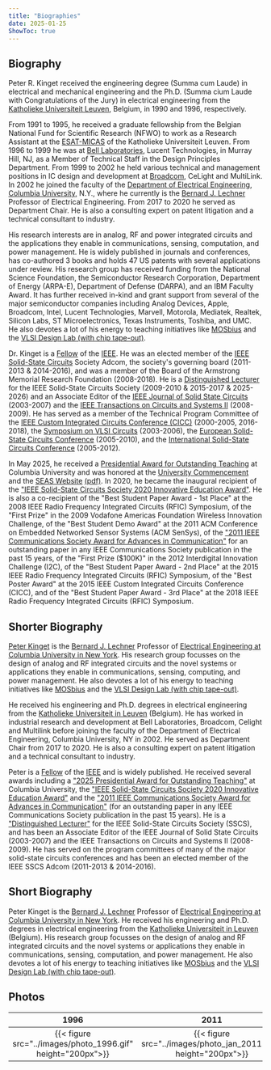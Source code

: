 ```yaml
---
title: "Biographies"
date: 2025-01-25
ShowToc: true
---
```

<!-- 
|&nbsp; [Biography](#biography)  &nbsp;&nbsp;|&nbsp;&nbsp;    [Shorter Biography](#shorter-biography) &nbsp;&nbsp;|&nbsp;&nbsp;    [Short Biography](#short-biography) 
&nbsp;&nbsp;|&nbsp;&nbsp; [Photos](#photos) &nbsp;| -->

## Biography 
Peter R. Kinget received the engineering degree (Summa cum Laude) in electrical
and mechanical engineering and the Ph.D. (Summa cium Laude with Congratulations
of the Jury) in electrical engineering from the [Katholieke Universiteit
Leuven](http://www.kuleuven.ac.be), Belgium, in 1990 and 1996, respectively.

From 1991 to 1995, he received a graduate fellowship from the Belgian National
Fund for Scientific Research (NFWO) to work as a Research Assistant at the
[ESAT-MICAS](http://www.esat.kuleuven.ac.be/micas) of the Katholieke
Universiteit Leuven. From 1996 to 1999 he was at [Bell
Laboratories](http://www.bell-labs.com), Lucent Technologies, in Murray Hill,
NJ, as a Member of Technical Staff in the Design Principles Department.  From
1999 to 2002 he held various technical and management positions in IC design and
development at [Broadcom](http://www.broadcom.com), CeLight and MultiLink. In
2002 he joined the faculty of the [Department of Electrical
Engineering](http://www.ee.columbia.edu), [Columbia
University,](http://www.columbia.edu) N.Y., where he currently is the [Bernard
J. Lechner](https://en.wikipedia.org/wiki/Bernard_J._Lechner) Professor of
Electrical Engineering.  From 2017 to 2020 he served as Department Chair. He is
also a consulting expert on patent litigation and a technical consultant to
industry. 

His research interests are in analog, RF and power integrated circuits and the
applications they enable in communications, sensing, computation, and power
management. He is widely published in journals and conferences, has co-authored
3 books and holds 47 US patents with several applications under review. His
research group has received funding from the National Science Foundation, the
Semiconductor Research Corporation, Department of Energy (ARPA-E), Department of
Defense (DARPA), and an IBM Faculty Award. It has further received in-kind and
grant support from several of the major semiconductor companies including Analog
Devices, Apple, Broadcom, Intel, Lucent Technologies, Marvell, Motorola,
Mediatek, Realtek, Silicon Labs, ST Microelectronics, Texas Instruments,
Toshiba, and UMC. He also devotes a lot of his energy to teaching initiatives
like [MOSbius](https://mosbius.org) and the [VLSI Design Lab (with chip
tape-out)](https://vlsidesignlab.org).    

Dr. Kinget is a
[Fellow](https://en.wikipedia.org/wiki/List_of_fellows_of_IEEE_Solid-State_Circuits_Society)
of the [IEEE](http://www.ieee.org). He was an elected member of the [IEEE
Solid-State Circuits](http://sscs.ieee.org) Society Adcom, the society's
governing board (2011-2013 & 2014-2016), and was a member of the Board of the
Armstrong Memorial Research Foundation (2008-2018).  He is a [Distinguished
Lecturer](https://sscs.ieee.org/education/distinguished-lecturer-program/distinguished-lecturer-roster/)
for the IEEE Solid-State Circuits Society (2009-2010 & 2015-2017 & 2025-2026)
and an Associate Editor of the [IEEE Journal of Solid State
Circuits](https://sscs.ieee.org/publications/ieee-journal-of-solid-state-circuits-jssc)
(2003-2007) and the [IEEE Transactions on Circuits and Systems
II](http://tcas2.polito.it/) (2008-2009). He has served as a member of the
Technical Program Committee of the [IEEE Custom Integrated Circuits Conference
(CICC)](http://www.ieee-cicc.org) (2000-2005, 2016-2018), the [Symposium on VLSI
Circuits](http://www.vlsisymposium.org) (2003-2006), the [European Solid-State
Circuits
Conference](https://ieeexplore.ieee.org/xpl/conhome/1000709/all-proceedings)
(2005-2010), and the [International Solid-State Circuits
Conference](http://www.isscc.org) (2005-2012).

In May 2025, he received a [Presidential Award for Outstanding
  Teaching](https://provost.columbia.edu/content/presidential-award-outstanding-teaching-faculty-1996-2025)
  at Columbia University and was honored at the [University
  Commencement](https://commencement.columbia.edu/content/2025-honorands-and-awardees)
  and the [SEAS
  Website](https://www.engineering.columbia.edu/about/news/circuit-dedication-peter-kinget-honored-outstanding-teaching)
  [(pdf)](SEAS_article_circuit_of_dedication.pdf). In 2020, he became the
  inaugural recipient of the ["IEEE Solid-State Circuits Society 2020 Innovative
  Education
  Award"](https://sscs.ieee.org/membership/awards/ieee-solid-state-circuits-society-innovative-education-award).
  He is also a co-recipient of the "Best Student Paper Award - 1st Place" at the
  2008 IEEE Radio Frequency Integrated Circuits (RFIC) Symposium, of the "First
  Prize" in the 2009 Vodafone Americas Foundation Wireless Innovation Challenge,
  of the "Best Student Demo Award" at the 2011 ACM Conference on Embedded
  Networked Sensor Systems (ACM SenSys), of the ["2011 IEEE Communications
  Society Award for Advances in
  Communication"](https://www.comsoc.org/about/awards/paper-awards/ieee-communications-society-award-advances-communication)
  for an outstanding paper in any IEEE Communications Society publication in the
  past 15 years, of the "First Prize ($100K)" in the 2012 Interdigital
  Innovation Challenge (I2C), of the "Best Student Paper Award - 2nd Place" at
  the 2015 IEEE Radio Frequency Integrated Circuits (RFIC) Symposium, of the
  "Best Poster Award" at the 2015 IEEE Custom Integrated Circuits Conference
  (CICC), and of the "Best Student Paper Award - 3rd Place" at the 2018 IEEE
  Radio Frequency Integrated Circuits (RFIC) Symposium.

## Shorter Biography

[Peter Kinget](https://www.ee.columbia.edu/~kinget) is the [Bernard J.
Lechner](https://en.wikipedia.org/wiki/Bernard_J._Lechner) Professor
of [Electrical Engineering at Columbia University in New
York](https://www.ee.columbia.edu/). His research group focusses on the design
of analog and RF integrated circuits and the novel systems or applications they
enable in communications, sensing, computing, and power management. He also
devotes a lot of his energy to teaching initiatives like
[MOSbius](https://mosbius.org) and the [VLSI Design Lab (with chip
tape-out)](https://vlsidesignlab.org).    

He received his engineering and Ph.D. degrees in electrical engineering from
the [Katholieke Universiteit in Leuven](https://www.kuleuven.be/) (Belgium). He
has worked in industrial research and development at Bell Laboratories,
Broadcom, Celight and Multilink before joining the faculty of the Department of
Electrical Engineering, Columbia University, NY in 2002. He served as Department
Chair from 2017 to 2020. He is also a consulting expert on patent litigation and
a technical consultant to industry. 

Peter is
a [Fellow](https://en.wikipedia.org/wiki/List_of_fellows_of_IEEE_Solid-State_Circuits_Society) of
the [IEEE](https://ieee.org) and is widely published. He received several awards
including a ["2025 Presidential Award for Outstanding
Teaching"](https://provost.columbia.edu/content/presidential-award-outstanding-teaching-faculty-1996-2025)
at Columbia University, the ["IEEE Solid-State Circuits Society 2020 Innovative
Education
Award"](https://sscs.ieee.org/membership/awards/ieee-solid-state-circuits-society-innovative-education-award)
and the ["2011 IEEE Communications Society Award for Advances in
Communication"](https://www.comsoc.org/about/awards/paper-awards/ieee-communications-society-award-advances-communication)
(for an outstanding paper in any IEEE Communications Society publication in the
past 15 years). He is a ["Distinguished
Lecturer"](https://sscs.ieee.org/education/distinguished-lecturer-program/distinguished-lecturer-roster/)
for the IEEE Solid-State Circuits Society (SSCS), and has been an Associate
Editor of the IEEE Journal of Solid State Circuits (2003-2007) and the IEEE
Transactions on Circuits and Systems II (2008-2009). He has served on the
program committees of many of the major solid-state circuits conferences and has
been an elected member of the IEEE SSCS Adcom (2011-2013 & 2014-2016).

## Short Biography

Peter Kinget is the [Bernard J.
Lechner](https://en.wikipedia.org/wiki/Bernard_J._Lechner) Professor of
[Electrical Engineering at Columbia University in New
York](https://www.ee.columbia.edu). He received his engineering and Ph.D.
degrees in electrical engineering from the [Katholieke Universiteit in
Leuven](https://www.kuleuven.be) (Belgium). His research group focusses on the
design of analog and RF integrated circuits and the novel systems or
applications they enable in communications, sensing, computation, and power
management. He also devotes a lot of his energy to teaching initiatives like
[MOSbius](https://mosbius.org) and the [VLSI Design Lab (with chip
tape-out)](https://vlsidesignlab.org).    

## Photos
<!-- 
### 1996
![](../images/photo_1996.gif)

### 2011
{{< figure src="../images/photo_jan_2011.png" height="200px">}}

### 2024
{{< figure src="../images/photo_hat_2024.png" height="200px">}}

-->


 1996 | 2011 | 2024 | 2025 | 
 |:---:|:---:|:---:|:---:|
|  {{< figure src="../images/photo_1996.gif" height="200px">}} | {{< figure src="../images/photo_jan_2011.png" height="200px">}} | {{< figure src="../images/photo_hat_2024.png" height="200px">}} | {{< figure src="../images/peter_kinget_2025.jpg" height="200px">}} 

